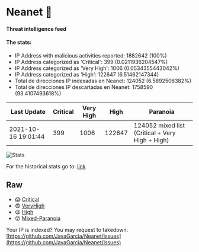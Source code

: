 # Neanet :hocho:
#### Threat intelligence feed
#### The stats:

- IP Address with malicious activities reported: 1882642 (100%)
- IP Address categorized as 'Critical':  399 (0.0211936204547%)
- IP Address categorized as 'Very High':  1006 (0.0534355443042%)
- IP Address categorized as 'High':  122647 (6.51462147344)
- Total de direcciones IP indexadas en Neanet:  124052 (6.5892506382%)
- Total de direcciones IP descartadas en Neanet:  1758590 (93.4107493618%)

| Last Update | Critical | Very High | High | Paranoia |
| --- | --- | --- | --- | --- |
| 2021-10-16 19:01:44 | 399 | 1006 | 122647 | 124052 mixed list (Critical + Very High + High)|

![Stats](https://docs.google.com/spreadsheets/d/e/2PACX-1vSnaNMIXVabIpDJjufMlzH7poXnshF3mgd8Is1g9ytUEzVsP5my4Trn8f-xkoLLQ38xpL3HtmUexLo6/pubchart?oid=501124687&format=image)

For the historical stats go to: [link](/stats.csv)
## Raw
- :scream: [Critical](https://raw.githubusercontent.com/JavaGarcia/Neanet/master/blacklists/neanet_critical.txt)
- :fearful: [VeryHigh](https://raw.githubusercontent.com/JavaGarcia/Neanet/master/blacklists/neanet_veryHigh.txtt)
- :frowning: [High](https://raw.githubusercontent.com/JavaGarcia/Neanet/master/blacklists/neanet_high.txt)
- :dizzy_face: [Mixed-Paranoia](https://raw.githubusercontent.com/JavaGarcia/Neanet/master/blacklists/neanet_all.txt)


Your IP is indexed? You may request to takedown. [https://github.com/JavaGarcia/Neanet/issues](https://github.com/JavaGarcia/Neanet/issues)
































































































































































































































































































































































































































































































































































































































































































































































































































































































































































































































































































































































































































































































































































































































































































































































































































































































































































































































































































































































































































































































































































































































































































































































































































































































































































































































































































































































































































































































































































































































































































































































































































































































































































































































































































































































































































































































































































































































































































































































































































































































































































































































































































































































































































































































































































































































































































































































































































































































































































































































































































































































































































































































































































































































































































































































































































































































































































































































































































































































































































































































































































































































































































































































































































































































































































































































































































































































































































































































































































































































































































































































































































































































































































































































































































































































































































































































































































































































































































































































































































































































































































































































































































































































































































































































































































































































































































































































































































































































































































































































































































































































































































































































































































































































































































































































































































































































































